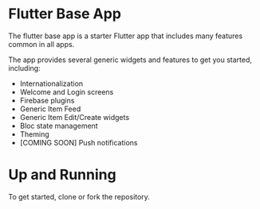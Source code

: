 # Flutter Base App
The flutter base app is a starter Flutter app that includes many features common in all apps.

The app provides several generic widgets and features to get you started, including:
* Internationalization
* Welcome and Login screens
* Firebase plugins
* Generic Item Feed
* Generic Item Edit/Create widgets
* Bloc state management
* Theming
* [COMING SOON] Push notifications

# Up and Running
To get started, clone or fork the repository.